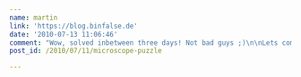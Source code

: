 ```yaml
---
name: martin
link: 'https://blog.binfalse.de'
date: '2010-07-13 11:06:46'
comment: "Wow, solved inbetween three days! Not bad guys ;)\n\nLets come to the evaluation:\n\nMartin S. (leader): 12\nMicha: 9\nMaria: 4\nChristoph R.: 2.5\nNorman: 2\nSteffi: 1\n\nThe last one (Wiener) was the funniest, let me show you some parts of the Jabber session with Micha:\n\n[10:10:17 AM] 0rpheus: jo eben gesehen meine Fische sind falsch :'(\n[10:11:23 AM] 0rpheus: jo war aber auch verdammt schwer ;-)\nIch habe mir alle Städet in Östereich über 10000 Einwohner angeschaut\n[10:11:51 AM] 0rpheus: Wolfsbarsch oder so was gibt es noch\n[10:12:10 AM] 0rpheus: Birneneins? Birnen .> Dornbirn\n[10:15:17 AM] 0rpheus: hehe ich weiß es es ist gefrorenes Kind -> Kindberg\n\nOk, hope you had as much fun as me. To get the beer just give me a suggestion of GPS coordinates and a UNIX time stamp and I'll see what I can do for you ;)\nI'd prefer (51.481886,11.935261) or (51.496565,11.936213)...\nYou should know how to contact me!"
post_id: /2010/07/11/microscope-puzzle

---
```



